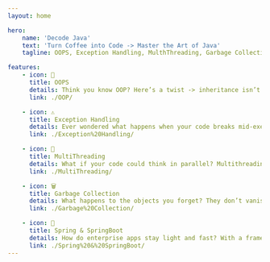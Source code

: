 ```yaml
---
layout: home

hero:
    name: 'Decode Java'
    text: 'Turn Coffee into Code -> Master the Art of Java'
    tagline: OOPS, Exception Handling, MulthThreading, Garbage Collection, and More

features:
    - icon: 🧱
      title: OOPS
      details: Think you know OOP? Here’s a twist -> inheritance isn’t always good, and sometimes abstraction exists without interfaces. Explore how real-world OOP is less about ‘what you write’ and more about ‘HOW YOUR CODE THINKS’.
      link: ./OOP/

    - icon: ⚠️
      title: Exception Handling
      details: Ever wondered what happens when your code breaks mid-execution? Exception Handling isn’t about errors -> it’s about recovery. Java’s try-catch-finally isn’t just syntax; it’s your safety net when logic fails.
      link: ./Exception%20Handling/

    - icon: 🧵
      title: MultiThreading
      details: What if your code could think in parallel? Multithreading lets Java run multiple threads at once -> tasks breathing side by side, sharing power, and pushing performance to its limit. It’s how your CPU learns to dance.
      link: ./MultiThreading/

    - icon: 🗑️
      title: Garbage Collection
      details: What happens to the objects you forget? They don’t vanish, they’re hunted. Garbage Collection sweeps the memory, reclaims what’s lost, and keeps your program lean and alive.
      link: ./Garbage%20Collection/

    - icon: 🌱
      title: Spring & SpringBoot
      details: How do enterprise apps stay light and fast? With a framework that handles the heavy lifting behind the scenes -> wiring components, managing dependencies, and booting production-ready apps in seconds.
      link: ./Spring%20&%20SpringBoot/
---
```

